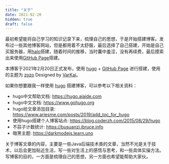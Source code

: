 ```yaml
---
title: "关于"
date: 2021-02-20
hidden: true
draft: false
---
```


最初希望能将自己学习的知识记录下来，梳理自己的思想，于是开始搭建博客。发布过一些其他博客网站，但是都用着不太舒服，最后选择了自己搭建，开始是自己买服务器，用[halo](https://gitee.com/halo-dev/halo)搭建，随着时间的推移，当时囊中羞涩，没有再续费，最后摸索出来使用[GitHub Page](https://docs.github.com/zh/pages/getting-started-with-github-pages)搭建。

本博客于2021年2月20日正式发布，使用 [hugo](https://gohugo.io) + [GitHub Page](https://docs.github.com/zh/pages/getting-started-with-github-pages) 进行搭建，使用的主题为 [zozo](https://github.com/varkai/hugo-theme-zozo) Designed by [VarKai](https://www.varkai.com)。

如果你想要跟我一样使用 [hugo](https://gohugo.io) 搭建博客，可以参考以下相关资料：
- hugo中文帮助文档: https://hugo.aiaide.com
- hugo中文文档: https://www.gohugo.org
- hugo给文章添加目录: https://www.ariesme.com/posts/2019/add_toc_for_hugo
- 使用hugo搭建个人博客站点: https://blog.coderzh.com/2015/08/29/hugo
- 不蒜子计数统计: https://busuanzi.ibruce.info
- 暗黑主题: https://darkmodejs.learn.uno

关于博客文章的内容，主要是一些Java后端技术类的文章，当然不光是关于技术，以后会更加贴近生活，写一些对生活上的感悟与思考，和一些具体实操方法。
写博客的目的，一方面是梳理自己的思想，另一方面也希望能帮助大家伙。









